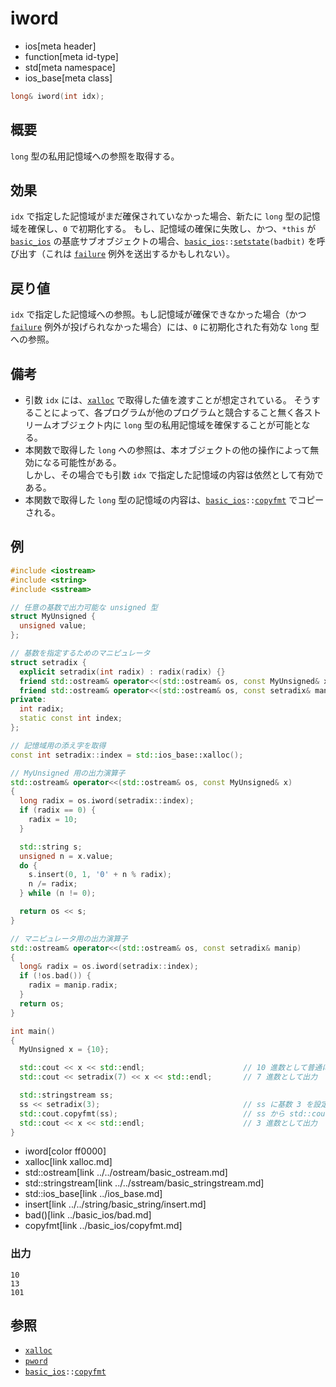 # iword
* ios[meta header]
* function[meta id-type]
* std[meta namespace]
* ios_base[meta class]

```cpp
long& iword(int idx);
```

## 概要
`long` 型の私用記憶域への参照を取得する。


## 効果
`idx` で指定した記憶域がまだ確保されていなかった場合、新たに `long` 型の記憶域を確保し、`0` で初期化する。
もし、記憶域の確保に失敗し、かつ、`*this` が [`basic_ios`](../basic_ios.md) の基底サブオブジェクトの場合、[`basic_ios`](../basic_ios.md)`::`[`setstate`](../basic_ios/setstate.md)`(badbit)` を呼び出す（これは [`failure`](failure.md) 例外を送出するかもしれない）。


## 戻り値
`idx` で指定した記憶域への参照。もし記憶域が確保できなかった場合（かつ[`failure`](failure.md) 例外が投げられなかった場合）には、`0` に初期化された有効な `long` 型への参照。


## 備考
- 引数 `idx` には、[`xalloc`](xalloc.md) で取得した値を渡すことが想定されている。
    そうすることによって、各プログラムが他のプログラムと競合すること無く各ストリームオブジェクト内に `long` 型の私用記憶域を確保することが可能となる。
- 本関数で取得した `long` への参照は、本オブジェクトの他の操作によって無効になる可能性がある。  
    しかし、その場合でも引数 `idx` で指定した記憶域の内容は依然として有効である。
- 本関数で取得した `long` 型の記憶域の内容は、[`basic_ios`](../basic_ios.md)`::`[`copyfmt`](../basic_ios/copyfmt.md) でコピーされる。


## 例
```cpp example
#include <iostream>
#include <string>
#include <sstream>

// 任意の基数で出力可能な unsigned 型
struct MyUnsigned {
  unsigned value;
};

// 基数を指定するためのマニピュレータ
struct setradix {
  explicit setradix(int radix) : radix(radix) {}
  friend std::ostream& operator<<(std::ostream& os, const MyUnsigned& x);
  friend std::ostream& operator<<(std::ostream& os, const setradix& manip);
private:
  int radix;
  static const int index;
};

// 記憶域用の添え字を取得
const int setradix::index = std::ios_base::xalloc();

// MyUnsigned 用の出力演算子
std::ostream& operator<<(std::ostream& os, const MyUnsigned& x)
{
  long radix = os.iword(setradix::index);
  if (radix == 0) {
    radix = 10;
  }

  std::string s;
  unsigned n = x.value;
  do {
    s.insert(0, 1, '0' + n % radix);
    n /= radix;
  } while (n != 0);

  return os << s;
}

// マニピュレータ用の出力演算子
std::ostream& operator<<(std::ostream& os, const setradix& manip)
{
  long& radix = os.iword(setradix::index);
  if (!os.bad()) {
    radix = manip.radix;
  }
  return os;
}

int main()
{
  MyUnsigned x = {10};

  std::cout << x << std::endl;                      // 10 進数として普通に出力
  std::cout << setradix(7) << x << std::endl;       // 7 進数として出力

  std::stringstream ss;
  ss << setradix(3);                                // ss に基数 3 を設定
  std::cout.copyfmt(ss);                            // ss から std::cout にフォーマットをコピー
  std::cout << x << std::endl;                      // 3 進数として出力
}
```
* iword[color ff0000]
* xalloc[link xalloc.md]
* std::ostream[link ../../ostream/basic_ostream.md]
* std::stringstream[link ../../sstream/basic_stringstream.md]
* std::ios_base[link ../ios_base.md]
* insert[link ../../string/basic_string/insert.md]
* bad()[link ../basic_ios/bad.md]
* copyfmt[link ../basic_ios/copyfmt.md]

### 出力
```
10
13
101
```


## 参照
- [`xalloc`](xalloc.md)
- [`pword`](pword.md)
- [`basic_ios`](../basic_ios.md)`::`[`copyfmt`](../basic_ios/copyfmt.md)
